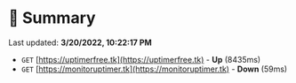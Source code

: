 # 📖 Summary
Last updated: **3/20/2022, 10:22:17 PM**

- `GET` [https://uptimerfree.tk](https://uptimerfree.tk) - **Up** (8435ms)
- `GET` [https://monitoruptimer.tk](https://monitoruptimer.tk) - **Down** (59ms)
